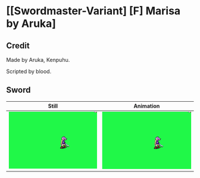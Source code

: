 # [\[Swordmaster-Variant\] \[F\] Marisa by Aruka]

## Credit

Made by Aruka, Kenpuhu. 

Scripted by blood.
	
## Sword

| Still | Animation |
| :---: | :-------: |
| ![Sword still](./Sword_000.png) | ![Sword animation](./Sword.gif) |
